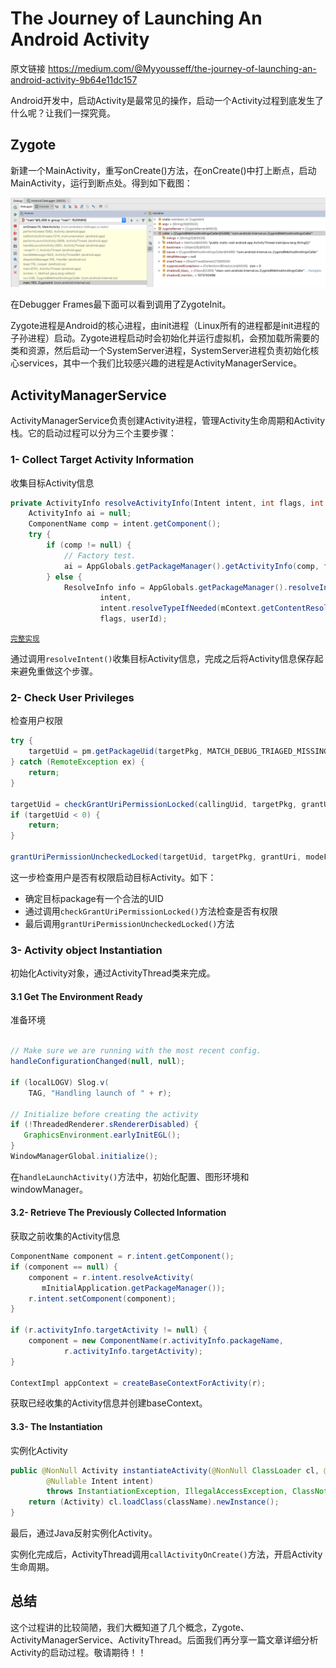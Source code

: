 # The Journey of Launching An Android Activity
原文链接 https://medium.com/@Myyousseff/the-journey-of-launching-an-android-activity-9b64e11dc157

Android开发中，启动Activity是最常见的操作，启动一个Activity过程到底发生了什么呢？让我们一探究竟。

## Zygote

新建一个MainActivity，重写onCreate()方法，在onCreate()中打上断点，启动MainActivity，运行到断点处。得到如下截图：

![launching-activity-2](img/launching-activity-2.png)

在Debugger Frames最下面可以看到调用了ZygoteInit。

Zygote进程是Android的核心进程，由init进程（Linux所有的进程都是init进程的子孙进程）启动。Zygote进程启动时会初始化并运行虚拟机，会预加载所需要的类和资源，然后启动一个SystemServer进程，SystemServer进程负责初始化核心services，其中一个我们比较感兴趣的进程是ActivityManagerService。

## ActivityManagerService

ActivityManagerService负责创建Activity进程，管理Activity生命周期和Activity栈。它的启动过程可以分为三个主要步骤：

### 1- Collect Target Activity Information

收集目标Activity信息

```Java
private ActivityInfo resolveActivityInfo(Intent intent, int flags, int userId) {
    ActivityInfo ai = null;
    ComponentName comp = intent.getComponent();
    try {
        if (comp != null) {
            // Factory test.
            ai = AppGlobals.getPackageManager().getActivityInfo(comp, flags, userId);
        } else {
            ResolveInfo info = AppGlobals.getPackageManager().resolveIntent(
                    intent,
                    intent.resolveTypeIfNeeded(mContext.getContentResolver()),
                    flags, userId);
```
<small>[完整实现](https://android.googlesource.com/platform/frameworks/base/+/4f868ed/services/core/java/com/android/server/am/ActivityManagerService.java#3334)</small>

通过调用`resolveIntent()`收集目标Activity信息，完成之后将Activity信息保存起来避免重做这个步骤。

### 2- Check User Privileges

检查用户权限

```Java
try {
    targetUid = pm.getPackageUid(targetPkg, MATCH_DEBUG_TRIAGED_MISSING, targetUserId);
} catch (RemoteException ex) {
    return;
}

targetUid = checkGrantUriPermissionLocked(callingUid, targetPkg, grantUri, modeFlags, targetUid);
if (targetUid < 0) {
    return;
}

grantUriPermissionUncheckedLocked(targetUid, targetPkg, grantUri, modeFlags, owner);
```
这一步检查用户是否有权限启动目标Activity。如下：

- 确定目标package有一个合法的UID
- 通过调用`checkGrantUriPermissionLocked()`方法检查是否有权限
- 最后调用`grantUriPermissionUncheckedLocked()`方法

### 3- Activity object Instantiation

初始化Activity对象，通过ActivityThread类来完成。

#### 3.1  Get The Environment Ready
准备环境

```Java

// Make sure we are running with the most recent config.
handleConfigurationChanged(null, null);

if (localLOGV) Slog.v(
    TAG, "Handling launch of " + r);

// Initialize before creating the activity
if (!ThreadedRenderer.sRendererDisabled) {
   GraphicsEnvironment.earlyInitEGL();
}
WindowManagerGlobal.initialize();
```

在`handleLaunchActivity()`方法中，初始化配置、图形环境和windowManager。

#### 3.2- Retrieve The Previously Collected Information

获取之前收集的Activity信息

```Java
ComponentName component = r.intent.getComponent();
if (component == null) {
    component = r.intent.resolveActivity(
       mInitialApplication.getPackageManager());
    r.intent.setComponent(component);
}

if (r.activityInfo.targetActivity != null) {
    component = new ComponentName(r.activityInfo.packageName,
            r.activityInfo.targetActivity);
}

ContextImpl appContext = createBaseContextForActivity(r);
```

获取已经收集的Activity信息并创建baseContext。

#### 3.3- The Instantiation

实例化Activity

```Java
public @NonNull Activity instantiateActivity(@NonNull ClassLoader cl, @NonNull String className,
        @Nullable Intent intent)
        throws InstantiationException, IllegalAccessException, ClassNotFoundException {
    return (Activity) cl.loadClass(className).newInstance();
}
```
最后，通过Java反射实例化Activity。

实例化完成后，ActivityThread调用`callActivityOnCreate()`方法，开启Activity生命周期。

## 总结
这个过程讲的比较简陋，我们大概知道了几个概念，Zygote、ActivityManagerService、ActivityThread。后面我们再分享一篇文章详细分析Activity的启动过程。敬请期待！！
